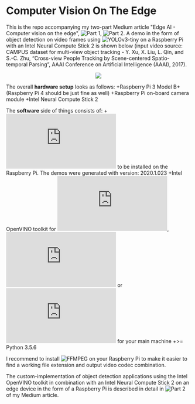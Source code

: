 # Computer Vision On The Edge
This is the repo accompanying my two-part Medium article "Edge AI - Computer vision on the edge", ![Part 1](https://medium.com/datadriveninvestor/edge-ai-computer-vision-on-the-edge-dfa4ad604651), ![Part 2](https://medium.com/datadriveninvestor/edge-ai-computer-vision-on-the-edge-dfa4ad604651). A demo in the form of object detection on video frames using ![YOLOv3-tiny](https://pjreddie.com/darknet/yolo/) on a Raspberry Pi with an Intel Neural Compute Stick 2 is shown below (input video source: CAMPUS dataset for multi-view object tracking - Y. Xu, X. Liu, L. Qin, and S.-C. Zhu, “Cross-view People Tracking by Scene-centered Spatio-temporal Parsing”, AAAI Conference on Artificial Intelligence (AAAI), 2017).

<p align="center">
  <img src="https://github.com/cm230/Computer-Vision-On-The-Edge/blob/master/demo.gif"/>
</p>

The overall __hardware setup__ looks as follows:
+Raspberry Pi 3 Model B+ (Raspberry Pi 4 should be just fine as well)
+Raspberry Pi on-board camera module
+Intel Neural Compute Stick 2

The __software__ side of things consists of:
+![Intel OpenVINO toolkit for Raspbian OS](https://docs.openvinotoolkit.org/latest/openvino_docs_install_guides_installing_openvino_raspbian.html) to be installed on the Raspberry Pi. The demos were generated with version: 2020.1.023
+Intel OpenVINO toolkit for ![Linux](https://docs.openvinotoolkit.org/latest/openvino_docs_install_guides_installing_openvino_linux.html), ![macOS](https://docs.openvinotoolkit.org/latest/openvino_docs_install_guides_installing_openvino_macos.html) or ![Windows](https://docs.openvinotoolkit.org/latest/openvino_docs_install_guides_installing_openvino_windows.html) for your main machine
+>= Python 3.5.6

I recommend to install  ![FFMPEG](https://ffmpeg.org/) on your Raspberry Pi to make it easier to find a working file extension and output video codec combination.

The custom-implementation of object detection applications using the Intel OpenVINO toolkit in combination with an Intel Neural Compute Stick 2 on an edge device in the form of a Raspberry Pi is described in detail in ![Part 2](https://medium.com/datadriveninvestor/edge-ai-computer-vision-on-the-edge-dfa4ad604651) of my Medium article.
